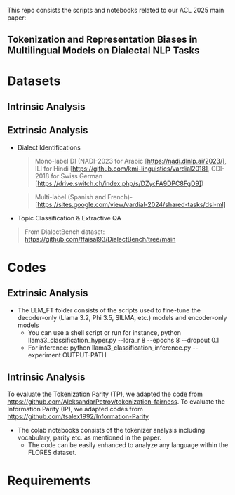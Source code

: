 This repo consists the scripts and notebooks related to our ACL 2025 main paper: 
## Tokenization and Representation Biases in Multilingual Models on Dialectal NLP Tasks 

Datasets
============
Intrinsic Analysis
------------

Extrinsic Analysis
------------
* Dialect Identifications
  
   > Mono-label DI (NADI-2023 for Arabic [https://nadi.dlnlp.ai/2023/], ILI for Hindi [https://github.com/kmi-linguistics/vardial2018], GDI-2018 for Swiss German [https://drive.switch.ch/index.php/s/DZycFA9DPC8FgD9])
   
   > Multi-label (Spanish and French)- [https://sites.google.com/view/vardial-2024/shared-tasks/dsl-ml]
   
 *  Topic Classification & Extractive QA
   > From DialectBench dataset: https://github.com/ffaisal93/DialectBench/tree/main

 


Codes
============
Extrinsic Analysis
------------

* The LLM_FT folder consists of the scripts used to fine-tune the decoder-only (Llama 3.2, Phi 3.5, SILMA, etc.) models and encoder-only models
  * You can use a shell script or run for instance, python llama3_classification_hyper.py --lora_r 8 --epochs 8 --dropout 0.1
  * For inference: python llama3_classification_inference.py --experiment OUTPUT-PATH
 
Intrinsic Analysis
------------

To evaluate the Tokenization Parity (TP), we adapted the code from https://github.com/AleksandarPetrov/tokenization-fairness.
To evaluate the Information Parity (IP), we adapted codes from https://github.com/tsalex1992/Information-Parity

* The colab notebooks consists of the tokenizer analysis including vocabulary, parity etc. as mentioned in the paper.
  * The code can be easily enhanced to analyze any language within the FLORES dataset.

Requirements
============
